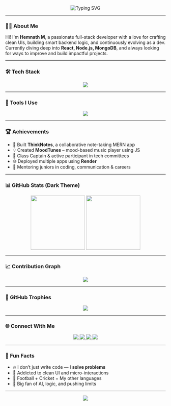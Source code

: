 <!-- Banner -->
<div align="center">
  <img src="https://readme-typing-svg.demolab.com?font=Fira+Code&weight=500&size=24&duration=4000&pause=1000&color=ffffff&center=true&vCenter=true&width=435&lines=Hey%2C+I'm+Hemnath+👋;Aspiring+Full+Stack+Developer;Always+Learning+%F0%9F%9A%80;Let's+Build+Something+Awesome" alt="Typing SVG" />
</div>

---

### 👨‍💻 About Me

Hi! I'm **Hemnath M**, a passionate full-stack developer with a love for crafting clean UIs, building smart backend logic, and continuously evolving as a dev.  
Currently diving deep into **React, Node.js, MongoDB**, and always looking for ways to improve and build impactful projects.

---

### 🛠️ Tech Stack

<p align="center">
  <img src="https://skillicons.dev/icons?i=html,css,js,tailwind,react,nodejs,express,mongodb,nextjs,python&theme=dark" />
</p>

---

### 🔧 Tools I Use

<p align="center">
  <img src="https://skillicons.dev/icons?i=git,github,vscode,figma,canva,render&theme=dark" />
</p>

---

### 🏆 Achievements

- 🧠 Built **ThinkNotes**, a collaborative note-taking MERN app  
- 💡 Created **MoodTunes** – mood-based music player using JS  
- 🥇 Class Captain & active participant in tech committees  
- 🌐 Deployed multiple apps using **Render**  
- 💬 Mentoring juniors in coding, communication & careers  

---

### 📊 GitHub Stats (Dark Theme)

<p align="center">
  <img src="https://github-readme-stats.vercel.app/api?username=Hemnath4114&show_icons=true&theme=tokyonight&border_radius=10&title_color=ffffff&icon_color=79ff97" height="170" />
  <img src="https://github-readme-streak-stats.herokuapp.com?user=Hemnath4114&theme=tokyonight&hide_border=false&date_format=M%20j%5B%2C%20Y%5D" height="170"/>
</p>

---

### 📈 Contribution Graph

<p align="center">
  <img src="https://github-readme-activity-graph.vercel.app/graph?username=Hemnath4114&theme=tokyo-night&area=true&hide_border=false&radius=10" />
</p>

---

### 🧩 GitHub Trophies

<p align="center">
  <img src="https://github-profile-trophy.vercel.app/?username=Hemnath4114&theme=monokai&column=7&no-frame=true" />
</p>

---

### 🌐 Connect With Me

<p align="center">
  <a href="mailto:hemnathm.it2022@dscet.ac.in">
    <img src="https://img.shields.io/badge/Email-%23DD4B39.svg?&style=for-the-badge&logo=gmail&logoColor=white" />
  </a>
  <a href="https://www.linkedin.com/in/hemnathm4114" target="_blank">
    <img src="https://img.shields.io/badge/LinkedIn-%230077B5.svg?&style=for-the-badge&logo=linkedin&logoColor=white" />
  </a>
  <a href="https://github.com/Hemnath4114" target="_blank">
    <img src="https://img.shields.io/badge/GitHub-%2312100E.svg?&style=for-the-badge&logo=github&logoColor=white" />
  </a>
  <a href="https://www.instagram.com/your_instagram_here" target="_blank">
    <img src="https://img.shields.io/badge/Instagram-%23E4405F.svg?&style=for-the-badge&logo=instagram&logoColor=white" />
  </a>
</p>

---

### 🎯 Fun Facts

- 🔥 I don’t just write code — I **solve problems**
- 🧩 Addicted to clean UI and micro-interactions
- 🏏 Football + Cricket = My other languages
- 🤖 Big fan of AI, logic, and pushing limits

---

<!-- Footer -->
<p align="center">
  <img src="https://capsule-render.vercel.app/api?type=waving&color=00C9A7&height=100&section=footer" />
</p>

